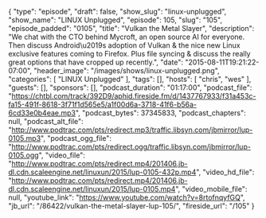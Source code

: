 {
  "type": "episode",
  "draft": false,
  "show_slug": "linux-unplugged",
  "show_name": "LINUX Unplugged",
  "episode": 105,
  "slug": "105",
  "episode_padded": "0105",
  "title": "Vulkan the Metal Slayer",
  "description": "We chat with the CTO behind Mycroft, an open source AI for everyone. Then discuss Android\u2019s adoption of Vulkan & the nice new Linux exclusive features coming to Firefox. Plus file syncing & discuss the really great options that have cropped up recently.",
  "date": "2015-08-11T19:21:22-07:00",
  "header_image": "/images/shows/linux-unplugged.png",
  "categories": [
    "LINUX Unplugged"
  ],
  "tags": [],
  "hosts": [
    "chris",
    "wes"
  ],
  "guests": [],
  "sponsors": [],
  "podcast_duration": "01:17:00",
  "podcast_file": "https://chtbl.com/track/392D9/aphid.fireside.fm/d/1437767933/f31a453c-fa15-491f-8618-3f71f1d565e5/a1f00d6a-3718-41f6-b56a-6cd33e0b4eae.mp3",
  "podcast_bytes": 37345833,
  "podcast_chapters": null,
  "podcast_alt_file": "http://www.podtrac.com/pts/redirect.mp3/traffic.libsyn.com/jbmirror/lup-0105.mp3",
  "podcast_ogg_file": "http://www.podtrac.com/pts/redirect.ogg/traffic.libsyn.com/jbmirror/lup-0105.ogg",
  "video_file": "http://www.podtrac.com/pts/redirect.mp4/201406.jb-dl.cdn.scaleengine.net/linuxun/2015/lup-0105-432p.mp4",
  "video_hd_file": "http://www.podtrac.com/pts/redirect.mp4/201406.jb-dl.cdn.scaleengine.net/linuxun/2015/lup-0105.mp4",
  "video_mobile_file": null,
  "youtube_link": "https://www.youtube.com/watch?v=8rtofnqyfGQ",
  "jb_url": "/86422/vulkan-the-metal-slayer-lup-105/",
  "fireside_url": "/105"
}


